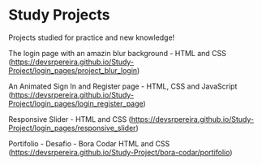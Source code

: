 # Study Projects

Projects studied for practice and new knowledge!

The login page with an amazin blur background - </strong>HTML and CSS </strong> (https://devsrpereira.github.io/Study-Project/login_pages/project_blur_login)<br>

An Animated Sign In and Register page - </strong>HTML, CSS and JavaScript </strong> (https://devsrpereira.github.io/Study-Project/login_pages/login_register_page)<br>

Responsive Slider  - </strong>HTML and CSS </strong> (https://devsrpereira.github.io/Study-Project/login_pages/responsive_slider)<br> 

Portifolio - Desafio - Bora Codar </strong>HTML and CSS </strong> (https://devsrpereira.github.io/Study-Project/bora-codar/portifolio)<br> 
  

